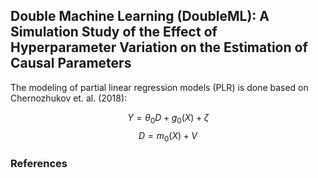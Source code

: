 ## Double Machine Learning (DoubleML): A Simulation Study of the Effect of Hyperparameter Variation on the Estimation of Causal Parameters

The modeling of partial linear regression models (PLR) is done based on Chernozhukov et. al. (2018):

$$Y = \theta_{0}D + g_{0}(X) + \zeta$$
$$D = m_{0}(X) + V$$

### References
